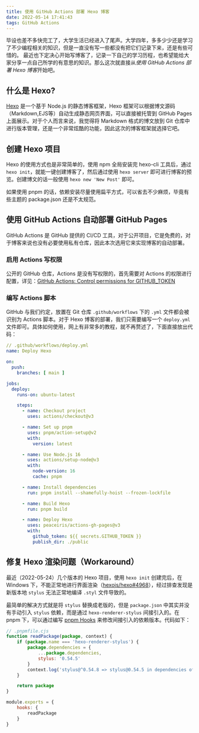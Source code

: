 ```yaml
---
title: 使用 GitHub Actions 部署 Hexo 博客
date: 2022-05-14 17:41:43
tags: GitHub Actions
---
```


毕设也差不多快完工了，大学生活已经进入了尾声。大学四年，多多少少还是学习了不少编程相关的知识，但是一直没有写一些都没有把它们记录下来，还是有些可惜的。 最近也下定决心开始写博客了，记录一下自己的学习历程，也希望能给大家分享一点自己所学的有意思的知识。那么这次就直接从*使用 GitHub Actions 部署 Hexo 博客*开始吧。

## 什么是 Hexo?

[Hexo](https://github.com/hexojs/hexo) 是一个基于 Node.js 的静态博客框架，Hexo 框架可以根据博文源码（Markdown,EJS等）自动生成静态网页界面，可以直接被托管到 GitHub Pages 上面展示。对于个人而言来说，我觉得将 Markdown 格式的博文放到 Git 仓库中进行版本管理，还是一个非常炫酷的功能，因此这次的博客框架就选择它吧。

## 创建 Hexo 项目

 Hexo 的使用方式也是非常简单的，使用 npm 全局安装完 hexo-cli 工具后，通过 `hexo init`，就能一键创建博客了，然后通过使用 `hexo server` 即可进行博客的预览。创建博文的话一般使用 `hexo new 'New Post'` 即可。

如果使用 pnpm 的话，依赖安装尽量使用扁平方式，可以省去不少麻烦，毕竟有些主题的 package.json 还是不太规范。

## 使用 GitHub Actions 自动部署 GitHub Pages

GitHub Actions 是 GitHub 提供的 CI/CD 工具，对于公开项目，它是免费的，对于博客来说也没有必要使用私有仓库，因此本次选用它来实现博客的自动部署。

### 启用 Actions 写权限

公开的 GitHub 仓库，Actions 是没有写权限的，首先需要对 Actions 的权限进行配置，详见：[GitHub Actions: Control permissions for GITHUB_TOKEN](https://github.blog/changelog/2021-04-20-github-actions-control-permissions-for-github_token/)

### 编写 Actions 脚本

GitHub 与我们约定，放置在 Git 仓库 `.github/workflows` 下的 `.yml` 文件都会被识别为 Actions 脚本。对于 Hexo 博客的部署，我们只需要编写一个 `deploy.yml` 文件即可。具体如何使用，网上有非常多的教程，就不再赘述了，下面直接放出代码：

```yaml
// .github/workflows/deploy.yml
name: Deploy Hexo

on:
  push:
    branches: [ main ]

jobs:
  deploy:
    runs-on: ubuntu-latest

    steps:
      - name: Checkout project
        uses: actions/checkout@v3

      - name: Set up pnpm
        uses: pnpm/action-setup@v2
        with:
          version: latest

      - name: Use Node.js 16
        uses: actions/setup-node@v3
        with:
          node-version: 16
          cache: pnpm

      - name: Install dependencies
        run: pnpm install --shamefully-hoist --frozen-lockfile

      - name: Build Hexo
        run: pnpm build

      - name: Deploy Hexo
        uses: peaceiris/actions-gh-pages@v3
        with:
          github_token: ${{ secrets.GITHUB_TOKEN }}
          publish_dir: ./public
```

## 修复 Hexo 渲染问题（Workaround）

最近（2022-05-24）几个版本的 Hexo 项目，使用 `hexo init` 创建完后，在 Windows 下，不能正常地进行界面渲染（[hexojs/hexo#4968](https://github.com/hexojs/hexo/issues/4968)），经过排查发现是新版本地 `stylus` 无法正常地编译 `.styl` 文件导致的。

最简单的解决方式就是将 `stylus` 替换成老版的，但是 `package.json` 中其实并没有手动引入 `stylus` 依赖，而是通过 `hexo-renderer-stylus` 间接引入的。在 pnpm 下，可以通过编写 [pnpm Hooks](https://www.pnpm.cn/pnpmfile) 来修改间接引入的依赖版本。代码如下：

```javascript
// .pnpmfile.cjs
function readPackage(package, context) {
    if (package.name === 'hexo-renderer-stylus') {
        package.dependencies = {
            ...package.dependencies,
            stylus: '0.54.5'
        }
        context.log('stylus@^0.54.8 => stylus@0.54.5 in dependencies of hexo-renderer-stylus@v2.0.0')
    }

    return package
}

module.exports = {
    hooks: {
        readPackage
    }
}
```

